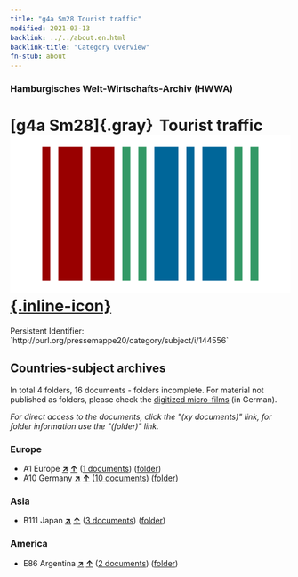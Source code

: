 ```yaml
---
title: "g4a Sm28 Tourist traffic"
modified: 2021-03-13
backlink: ../../about.en.html
backlink-title: "Category Overview"
fn-stub: about
---
```


### Hamburgisches Welt-Wirtschafts-Archiv (HWWA)

# [g4a Sm28]{.gray}&#8201; Tourist traffic &#160; [![Wikidata](/images/Wikidata-logo.svg "Wikidata"){.inline-icon}](http://www.wikidata.org/entity/Q104700058)

<div class="hint">Persistent Identifier: `http://purl.org/pressemappe20/category/subject/i/144556`</div>







## Countries-subject archives





In total 4 folders, 16 documents - folders incomplete.
For material not published as folders, please check the [digitized micro-films](/film/h1_sh.de.html) (in German).

_For direct access to the documents, click the "(xy documents)" link, for folder information use the "(folder)" link._



### Europe

- A1 Europe [**&nearr;**](../../../geo/i/140892/about.en.html "Europe (all folders)") [**&uarr;**](../../../geo/about.en.html#A1 "Country category system") (<a href="https://pm20.zbw.eu/iiifview/folder/sh/140892,144556" title="about: Europe : Tourist traffic" target="_blank">1 documents</a>) ([folder](../../../../folder/sh/1408xx/140892/1445xx/144556/about.en.html))
- A10 Germany [**&nearr;**](../../../geo/i/126128/about.en.html "Germany (all folders)") [**&uarr;**](../../../geo/about.en.html#A10 "Country category system") (<a href="https://pm20.zbw.eu/iiifview/folder/sh/126128,144556" title="about: Germany : Tourist traffic" target="_blank">10 documents</a>) ([folder](../../../../folder/sh/1261xx/126128/1445xx/144556/about.en.html))

### Asia

- B111 Japan [**&nearr;**](../../../geo/i/141272/about.en.html "Japan (all folders)") [**&uarr;**](../../../geo/about.en.html#B111 "Country category system") (<a href="https://pm20.zbw.eu/iiifview/folder/sh/141272,144556" title="about: Japan : Tourist traffic" target="_blank">3 documents</a>) ([folder](../../../../folder/sh/1412xx/141272/1445xx/144556/about.en.html))

### America

- E86 Argentina [**&nearr;**](../../../geo/i/141692/about.en.html "Argentina (all folders)") [**&uarr;**](../../../geo/about.en.html#E86 "Country category system") (<a href="https://pm20.zbw.eu/iiifview/folder/sh/141692,144556" title="about: Argentina : Tourist traffic" target="_blank">2 documents</a>) ([folder](../../../../folder/sh/1416xx/141692/1445xx/144556/about.en.html))








